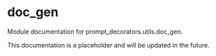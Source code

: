 # doc_gen

Module documentation for prompt_decorators.utils.doc_gen.

This documentation is a placeholder and will be updated in the future.
